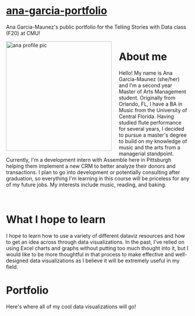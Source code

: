 # [ana-garcia-portfolio](https://anagm17.github.io/ana-garcia-portfolio/)
Ana Garcia-Maunez's public portfolio for the Telling Stories with Data class (F20) at CMU!

<img src="https://i.imgur.com/cNyK1Fp.jpg?1" width="290" height="300"
   alt="ana profile pic"
   style="float: left; margin-right: 20px; margin-bottom: 10px" />

# About me

<p>
Hello! My name is Ana Garcia-Maunez (she/her) and I'm a second year Master of Arts Management student. Originally from Orlando, FL, I have a BA in Music from the University of Central Florida. Having studied flute performance for several years, I decided to pursue a master's degree to build on my knowledge of music and the arts from a managerial standpoint. Currently, I'm a development intern with Assemble here in Pittsburgh helping them implement a new CRM to better analyze their donors and transactions. I plan to go into development or potentially consulting after graduation, so everything I'm learning in this course will be priceless for any of my future jobs. My interests include music, reading, and baking.
</p>

<br>

# What I hope to learn 
<p>
I hope to learn how to use a variety of different dataviz resources and how to get an idea across through data visualizations. In the past, I've relied on using Excel charts and graphs without putting too much thought into it, but I would like to be more thoughtful in that process to make effective and well-designed data visualizations as I believe it will be extremely useful in my field.
</p>

# Portfolio 
Here's where all of my cool data visualizations will go! 
